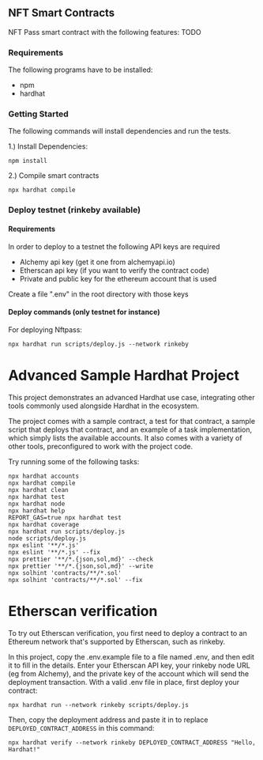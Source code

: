 ## NFT Smart Contracts

NFT Pass smart contract with the following features:
TODO

### Requirements

The following programs have to be installed:

- npm
- hardhat

### Getting Started

The following commands will install dependencies and run the tests.

1.) Install Dependencies:

```
npm install
```

2.) Compile smart contracts

```
npx hardhat compile
```

### Deploy testnet (rinkeby available)

#### Requirements

In order to deploy to a testnet the following API keys are required

- Alchemy api key (get it one from alchemyapi.io)
- Etherscan api key (if you want to verify the contract code)
- Private and public key for the ethereum account that is used

Create a file ".env" in the root directory with those keys

#### Deploy commands (only testnet for instance)

For deploying Nftpass:

```
npx hardhat run scripts/deploy.js --network rinkeby
```

# Advanced Sample Hardhat Project

This project demonstrates an advanced Hardhat use case, integrating other tools commonly used alongside Hardhat in the ecosystem.

The project comes with a sample contract, a test for that contract, a sample script that deploys that contract, and an example of a task implementation, which simply lists the available accounts. It also comes with a variety of other tools, preconfigured to work with the project code.

Try running some of the following tasks:

```shell
npx hardhat accounts
npx hardhat compile
npx hardhat clean
npx hardhat test
npx hardhat node
npx hardhat help
REPORT_GAS=true npx hardhat test
npx hardhat coverage
npx hardhat run scripts/deploy.js
node scripts/deploy.js
npx eslint '**/*.js'
npx eslint '**/*.js' --fix
npx prettier '**/*.{json,sol,md}' --check
npx prettier '**/*.{json,sol,md}' --write
npx solhint 'contracts/**/*.sol'
npx solhint 'contracts/**/*.sol' --fix
```

# Etherscan verification

To try out Etherscan verification, you first need to deploy a contract to an Ethereum network that's supported by Etherscan, such as rinkeby.

In this project, copy the .env.example file to a file named .env, and then edit it to fill in the details. Enter your Etherscan API key, your rinkeby node URL (eg from Alchemy), and the private key of the account which will send the deployment transaction. With a valid .env file in place, first deploy your contract:

```shell
npx hardhat run --network rinkeby scripts/deploy.js
```

Then, copy the deployment address and paste it in to replace `DEPLOYED_CONTRACT_ADDRESS` in this command:

```shell
npx hardhat verify --network rinkeby DEPLOYED_CONTRACT_ADDRESS "Hello, Hardhat!"
```
